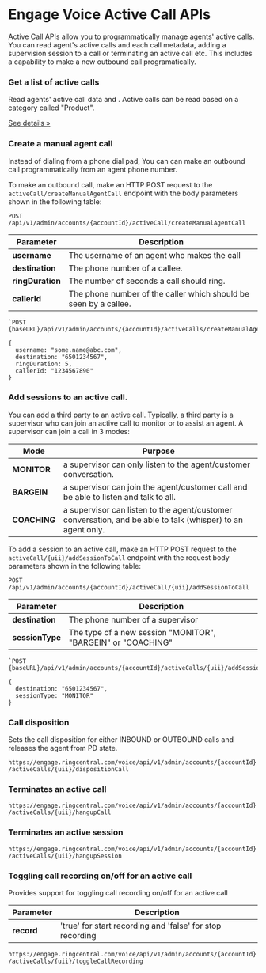 # Engage Voice Active Call APIs

Active Call APIs allow you to programmatically manage agents' active calls. You can read agent's active calls and each call metadata, adding a supervision session to a call or terminating an active call etc. This includes a capability to make a new outbound call programatically.

### Get a list of active calls
Read agents' active call data and . Active calls can be read based on a category called "Product".



<a href="list-activecalls" class="btn btn-light qs-link">See details &raquo;</a>

### Create a manual agent call
Instead of dialing from a phone dial pad, You can can make an outbound call programmatically from an agent phone number.

To make an outbound call, make an HTTP POST request to the `activeCall/createManualAgentCall` endpoint with the body parameters shown in the following table:

`POST /api/v1/admin/accounts/{accountId}/activeCall/createManualAgentCall`

| Parameter | Description |
|-|-|
| **username** | The username of an agent who makes the call |
| **destination** | The phone number of a callee. |
| **ringDuration** | The number of seconds a call should ring. |
| **callerId** | The phone number of the caller which should be seen by a callee. |


```http
`POST {baseURL}/api/v1/admin/accounts/{accountId}/activeCalls/createManualAgentCall`

{
  username: "some.name@abc.com",
  destination: "6501234567",
  ringDuration: 5,
  callerId: "1234567890"
}
```

### Add sessions to an active call.
You can add a third party to an active call. Typically, a third party is a supervisor who can join an active call to monitor or to assist an agent. A supervisor can join a call in 3 modes:

| Mode | Purpose |
|-|-|
| **MONITOR** | a supervisor can only listen to the agent/customer conversation. |
| **BARGEIN** | a supervisor can join the agent/customer call and be able to listen and talk to all. |
| **COACHING** | a supervisor can listen to the agent/customer conversation, and be able to talk (whisper) to an agent only. |

To add a session to an active call, make an HTTP POST request to the `activeCall/{uii}/addSessionToCall` endpoint with the request body parameters shown in the following table:

`POST /api/v1/admin/accounts/{accountId}/activeCall/{uii}/addSessionToCall`

| Parameter | Description |
|-|-|
| **destination** | The phone number of a supervisor |
| **sessionType** | The type of a new session "MONITOR", "BARGEIN" or "COACHING" |


```http
`POST {baseURL}/api/v1/admin/accounts/{accountId}/activeCalls/{uii}/addSessionToCall`

{
  destination: "6501234567",
  sessionType: "MONITOR"
}
```

### Call disposition
Sets the call disposition for either INBOUND or OUTBOUND calls and releases the agent from PD state.

`https://engage.ringcentral.com/voice/api/v1/admin/accounts/{accountId}/activeCalls/{uii}/dispositionCall`

### Terminates an active call

`https://engage.ringcentral.com/voice/api/v1/admin/accounts/{accountId}/activeCalls/{uii}/hangupCall`

### Terminates an active session

`https://engage.ringcentral.com/voice/api/v1/admin/accounts/{accountId}/activeCalls/{uii}/hangupSession`

### Toggling call recording on/off for an active call

Provides support for toggling call recording on/off for an active call

| Parameter | Description |
|-|-|
| **record** | 'true' for start recording and 'false' for stop recording |


`https://engage.ringcentral.com/voice/api/v1/admin/accounts/{accountId}/activeCalls/{uii}/toggleCallRecording`
